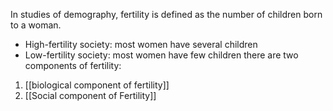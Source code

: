 In studies of demography, fertility is defined as the number of children born to a woman.
- High-fertility society: most women have several children
- Low-fertility society: most women have few children
there are two components of fertility:

1. [[biological component of fertility]] 
2. [[Social component of Fertility]] 

